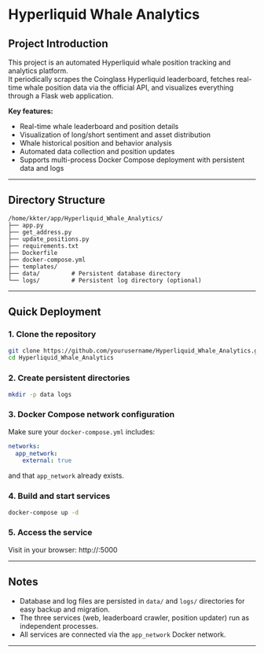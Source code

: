 # Hyperliquid Whale Analytics

## Project Introduction

This project is an automated Hyperliquid whale position tracking and analytics platform.  
It periodically scrapes the Coinglass Hyperliquid leaderboard, fetches real-time whale position data via the official API, and visualizes everything through a Flask web application.

**Key features:**

- Real-time whale leaderboard and position details
- Visualization of long/short sentiment and asset distribution
- Whale historical position and behavior analysis
- Automated data collection and position updates
- Supports multi-process Docker Compose deployment with persistent data and logs

---

## Directory Structure

```
/home/kkter/app/Hyperliquid_Whale_Analytics/
├── app.py
├── get_address.py
├── update_positions.py
├── requirements.txt
├── Dockerfile
├── docker-compose.yml
├── templates/
├── data/         # Persistent database directory
└── logs/         # Persistent log directory (optional)
```

---

## Quick Deployment

### 1. Clone the repository

```bash
git clone https://github.com/yourusername/Hyperliquid_Whale_Analytics.git
cd Hyperliquid_Whale_Analytics
```

### 2. Create persistent directories

```bash
mkdir -p data logs
```

### 3. Docker Compose network configuration

Make sure your `docker-compose.yml` includes:

```yaml
networks:
  app_network:
    external: true
```
and that `app_network` already exists.

### 4. Build and start services

```bash
docker-compose up -d
```

### 5. Access the service

Visit in your browser: http://<server-ip>:5000

---

## Notes

- Database and log files are persisted in `data/` and `logs/` directories for easy backup and migration.
- The three services (web, leaderboard crawler, position updater) run as independent processes.
- All services are connected via the `app_network` Docker network.

---